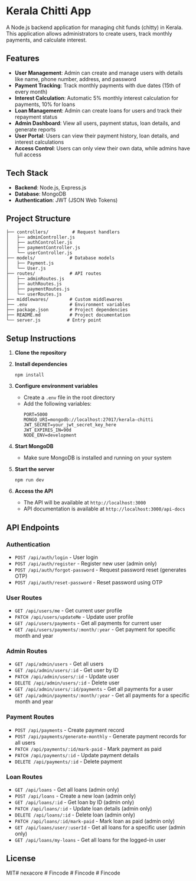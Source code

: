 # Kerala Chitti App

A Node.js backend application for managing chit funds (chitty) in Kerala. This application allows administrators to create users, track monthly payments, and calculate interest.

## Features

- **User Management**: Admin can create and manage users with details like name, phone number, address, and password
- **Payment Tracking**: Track monthly payments with due dates (15th of every month)
- **Interest Calculation**: Automatic 5% monthly interest calculation for payments, 10% for loans
- **Loan Management**: Admin can create loans for users and track their repayment status
- **Admin Dashboard**: View all users, payment status, loan details, and generate reports
- **User Portal**: Users can view their payment history, loan details, and interest calculations
- **Access Control**: Users can only view their own data, while admins have full access

## Tech Stack

- **Backend**: Node.js, Express.js
- **Database**: MongoDB
- **Authentication**: JWT (JSON Web Tokens)

## Project Structure

```
├── controllers/         # Request handlers
│   ├── adminController.js
│   ├── authController.js
│   ├── paymentController.js
│   └── userController.js
├── models/             # Database models
│   ├── Payment.js
│   └── User.js
├── routes/             # API routes
│   ├── adminRoutes.js
│   ├── authRoutes.js
│   ├── paymentRoutes.js
│   └── userRoutes.js
├── middlewares/        # Custom middlewares
├── .env                # Environment variables
├── package.json        # Project dependencies
├── README.md           # Project documentation
└── server.js          # Entry point
```

## Setup Instructions

1. **Clone the repository**

2. **Install dependencies**
   ```
   npm install
   ```

3. **Configure environment variables**
   - Create a `.env` file in the root directory
   - Add the following variables:
     ```
     PORT=5000
     MONGO_URI=mongodb://localhost:27017/kerala-chitti
     JWT_SECRET=your_jwt_secret_key_here
     JWT_EXPIRES_IN=90d
     NODE_ENV=development
     ```

4. **Start MongoDB**
   - Make sure MongoDB is installed and running on your system

5. **Start the server**
   ```
   npm run dev
   ```

6. **Access the API**
   - The API will be available at `http://localhost:3000`
   - API documentation is available at `http://localhost:3000/api-docs`

## API Endpoints

### Authentication
- `POST /api/auth/login` - User login
- `POST /api/auth/register` - Register new user (admin only)
- `POST /api/auth/forgot-password` - Request password reset (generates OTP)
- `POST /api/auth/reset-password` - Reset password using OTP

### User Routes
- `GET /api/users/me` - Get current user profile
- `PATCH /api/users/updateMe` - Update user profile
- `GET /api/users/payments` - Get all payments for current user
- `GET /api/users/payments/:month/:year` - Get payment for specific month and year

### Admin Routes
- `GET /api/admin/users` - Get all users
- `GET /api/admin/users/:id` - Get user by ID
- `PATCH /api/admin/users/:id` - Update user
- `DELETE /api/admin/users/:id` - Delete user
- `GET /api/admin/users/:id/payments` - Get all payments for a user
- `GET /api/admin/payments/:month/:year` - Get all payments for a specific month and year

### Payment Routes
- `POST /api/payments` - Create payment record
- `POST /api/payments/generate-monthly` - Generate payment records for all users
- `PATCH /api/payments/:id/mark-paid` - Mark payment as paid
- `PATCH /api/payments/:id` - Update payment details
- `DELETE /api/payments/:id` - Delete payment

### Loan Routes
- `GET /api/loans` - Get all loans (admin only)
- `POST /api/loans` - Create a new loan (admin only)
- `GET /api/loans/:id` - Get loan by ID (admin only)
- `PATCH /api/loans/:id` - Update loan details (admin only)
- `DELETE /api/loans/:id` - Delete loan (admin only)
- `PATCH /api/loans/:id/mark-paid` - Mark loan as paid (admin only)
- `GET /api/loans/user/:userId` - Get all loans for a specific user (admin only)
- `GET /api/loans/my-loans` - Get all loans for the logged-in user

## License

MIT#   n e x a c o r e 
 
 #   F i n c o d e  
 #   F i n c o d e  
 #   F i n c o d e  
 